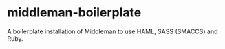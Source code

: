 # middleman-boilerplate

A boilerplate installation of Middleman to use HAML, SASS (SMACCS) and Ruby.
